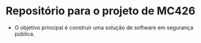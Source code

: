 # Repositório para o projeto de MC426
* O objetivo principal é construir uma solução de software em segurança pública.
